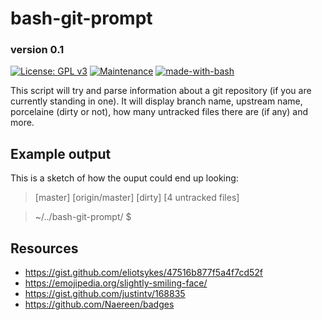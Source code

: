 # bash-git-prompt
### version 0.1

[![License: GPL v3](https://img.shields.io/badge/License-GPLv3-blue.svg)](https://www.gnu.org/licenses/gpl-3.0)
[![Maintenance](https://img.shields.io/badge/Maintained-yes-green.svg)](https://GitHub.com/Naereen/StrapDown.js/graphs/commit-activity)
[![made-with-bash](https://img.shields.io/badge/Made%20with-Bash-1f425f.svg)](https://www.gnu.org/software/bash/)

This script will try and parse information about a git repository (if you are currently standing in one). It will display branch name, upstream name, porcelaine (dirty or not), how many untracked files there are (if any) and more.

## Example output
This is a sketch of how the ouput could end up looking:

> [master] [origin/master] [dirty] [4 untracked files]

> ~/../bash-git-prompt/ $


## Resources
- https://gist.github.com/eliotsykes/47516b877f5a4f7cd52f
- https://emojipedia.org/slightly-smiling-face/
- https://gist.github.com/justintv/168835
- https://github.com/Naereen/badges
